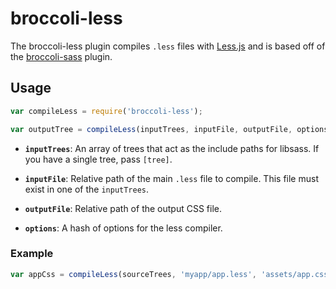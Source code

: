 # broccoli-less

The broccoli-less plugin compiles `.less` files with
[Less.js] and is based off of the [broccoli-sass] plugin.

## Usage

```js
var compileLess = require('broccoli-less');

var outputTree = compileLess(inputTrees, inputFile, outputFile, options)
```

* **`inputTrees`**: An array of trees that act as the include paths for
  libsass. If you have a single tree, pass `[tree]`.

* **`inputFile`**: Relative path of the main `.less` file to compile. This
  file must exist in one of the `inputTrees`.

* **`outputFile`**: Relative path of the output CSS file.

* **`options`**: A hash of options for the less compiler.

### Example

```js
var appCss = compileLess(sourceTrees, 'myapp/app.less', 'assets/app.css')
```

[Less.js]: https://github.com/less/less.js
[broccoli-sass]: https://github.com/joliss/broccoli-sass
